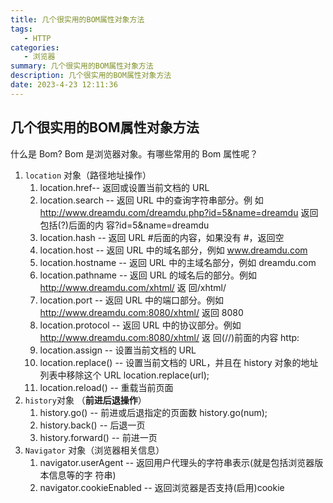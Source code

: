 ```yaml
---
title: 几个很实用的BOM属性对象方法
tags: 
   - HTTP
categories: 
   - 浏览器
summary: 几个很实用的BOM属性对象方法
description: 几个很实用的BOM属性对象方法
date: 2023-4-23 12:11:36
---
```




## 几个很实用的BOM属性对象方法

什么是 Bom? Bom 是浏览器对象。有哪些常用的 Bom 属性呢？

1. `location` 对象（路径地址操作）
   1. location.href-- 返回或设置当前文档的 URL 
   2. location.search -- 返回 URL 中的查询字符串部分。例 如 http://www.dreamdu.com/dreamdu.php?id=5&name=dreamdu 返回包括(?)后面的内 容?id=5&name=dreamdu
   3. location.hash -- 返回 URL #后面的内容，如果没有 #，返回空 
   4. location.host -- 返回 URL 中的域名部分，例如 www.dreamdu.com 
   5. location.hostname -- 返回 URL 中的主域名部分，例如 dreamdu.com 
   6. location.pathname -- 返回 URL 的域名后的部分。例如 http://www.dreamdu.com/xhtml/ 返 回/xhtml/
   7. location.port -- 返回 URL 中的端口部分。例如 http://www.dreamdu.com:8080/xhtml/ 返回 8080 
   8. location.protocol -- 返回 URL 中的协议部分。例如 http://www.dreamdu.com:8080/xhtml/ 返 回(//)前面的内容 http:
   9. location.assign -- 设置当前文档的 URL
   10. location.replace() -- 设置当前文档的 URL，并且在 history 对象的地址列表中移除这个 URL location.replace(url); 
   11. location.reload() -- 重载当前页面
2. `history`对象 （**前进后退操作**）
   1. history.go() -- 前进或后退指定的页面数 history.go(num); 
   2. history.back() -- 后退一页 
   3. history.forward() -- 前进一页
3. `Navigator` 对象（浏览器相关信息）
   1. navigator.userAgent -- 返回用户代理头的字符串表示(就是包括浏览器版本信息等的字 符串) 
   2. navigator.cookieEnabled -- 返回浏览器是否支持(启用)cookie

